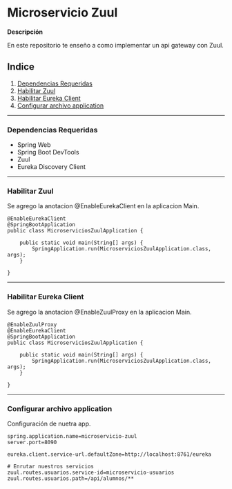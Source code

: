 # Microservicio Zuul

**Descripción**

<div class=text-justify>
    En este repositorio te enseño a como implementar un api gateway con Zuul.
</div>

## Indice

1. [Dependencias Requeridas](#dependencias-requeridas)
2. [Habilitar Zuul](#habilitar-zuul)
3. [Habilitar Eureka Client](#habilitar-eureka-client)
4. [Configurar archivo application](#habilitar-archivo-application)

---

### Dependencias Requeridas

<div class=text-justify>
    <ul>
        <li>Spring Web</li>
        <li>Spring Boot DevTools</li>
        <li>Zuul</li>
        <li>Eureka Discovery Client</li>
    </ul>
</div>

---

### Habilitar Zuul

<div class=text-justify>
    Se agrego la anotacion @EnableEurekaClient en la aplicacion Main.
</div>

    @EnableEurekaClient
    @SpringBootApplication
    public class MicroserviciosZuulApplication {

        public static void main(String[] args) {
            SpringApplication.run(MicroserviciosZuulApplication.class, args);
        }

    }

---

### Habilitar Eureka Client

<div class=text-justify>
    Se agrego la anotacion @EnableZuulProxy en la aplicacion Main.
</div>

    @EnableZuulProxy
    @EnableEurekaClient
    @SpringBootApplication
    public class MicroserviciosZuulApplication {

        public static void main(String[] args) {
            SpringApplication.run(MicroserviciosZuulApplication.class, args);
        }

    }

---

### Configurar archivo application

<div class=text-justify>
    Configuración de nuetra app.
</div>

    spring.application.name=microservicio-zuul
    server.port=8090

    eureka.client.service-url.defaultZone=http://localhost:8761/eureka

    # Enrutar nuestros servicios
    zuul.routes.usuarios.service-id=microservicio-usuarios
    zuul.routes.usuarios.path=/api/alumnos/**
